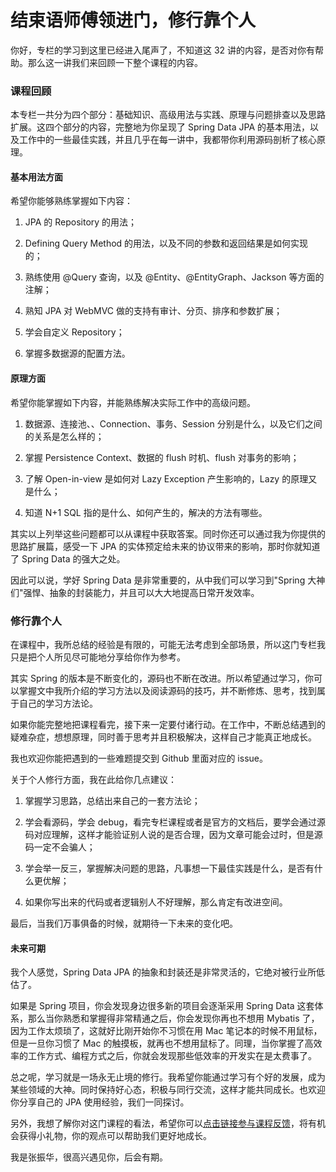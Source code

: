 # 结束语师傅领进门，修行靠个人

你好，专栏的学习到这里已经进入尾声了，不知道这 32 讲的内容，是否对你有帮助。那么这一讲我们来回顾一下整个课程的内容。

### 课程回顾

本专栏一共分为四个部分：基础知识、高级用法与实践、原理与问题排查以及思路扩展。这四个部分的内容，完整地为你呈现了 Spring Data JPA 的基本用法，以及工作中的一些最佳实践，并且几乎在每一讲中，我都带你利用源码剖析了核心原理。

#### 基本用法方面

希望你能够熟练掌握如下内容：

1. JPA 的 Repository 的用法；

2. Defining Query Method 的用法，以及不同的参数和返回结果是如何实现的；

3. 熟练使用 @Query 查询，以及 @Entity、@EntityGraph、Jackson 等方面的注解；

4. 熟知 JPA 对 WebMVC 做的支持有审计、分页、排序和参数扩展；

5. 学会自定义 Repository；

6. 掌握多数据源的配置方法。

#### 原理方面

希望你能掌握如下内容，并能熟练解决实际工作中的高级问题。

1. 数据源、连接池、、Connection、事务、Session 分别是什么，以及它们之间的关系是怎么样的；

2. 掌握 Persistence Context、数据的 flush 时机、flush 对事务的影响；

3. 了解 Open-in-view 是如何对 Lazy Exception 产生影响的，Lazy 的原理又是什么；

4. 知道 N+1 SQL 指的是什么、如何产生的，解决的方法有哪些。

其实以上列举这些问题都可以从课程中获取答案。同时你还可以通过我为你提供的思路扩展篇，感受一下 JPA 的实体预定给未来的协议带来的影响，那时你就知道了 Spring Data 的强大之处。

因此可以说，学好 Spring Data 是非常重要的，从中我们可以学习到"Spring 大神们"强悍、抽象的封装能力，并且可以大大地提高日常开发效率。

### 修行靠个人

在课程中，我所总结的经验是有限的，可能无法考虑到全部场景，所以这门专栏我只是把个人所见尽可能地分享给你作为参考。

其实 Spring 的版本是不断变化的，源码也不断在改进。所以希望通过学习，你可以掌握文中我所介绍的学习方法以及阅读源码的技巧，并不断修炼、思考，找到属于自己的学习方法论。

如果你能完整地把课程看完，接下来一定要付诸行动。在工作中，不断总结遇到的疑难杂症，想想原理，同时善于思考并且积极解决，这样自己才能真正地成长。

我也欢迎你能把遇到的一些难题提交到 Github 里面对应的 issue。

关于个人修行方面，我在此给你几点建议：

1. 掌握学习思路，总结出来自己的一套方法论；

2. 学会看源码，学会 debug，看完专栏课程或者是官方的文档后，要学会通过源码对应理解，这样才能验证别人说的是否合理，因为文章可能会过时，但是源码一定不会骗人；

3. 学会举一反三，掌握解决问题的思路，凡事想一下最佳实践是什么，是否有什么更优解；

4. 如果你写出来的代码或者逻辑别人不好理解，那么肯定有改进空间。

最后，当我们万事俱备的时候，就期待一下未来的变化吧。

#### 未来可期

我个人感觉，Spring Data JPA 的抽象和封装还是非常灵活的，它绝对被行业所低估了。

如果是 Spring 项目，你会发现身边很多新的项目会逐渐采用 Spring Data 这套体系，那么当你熟悉和掌握得非常精通之后，你会发现你再也不想用 Mybatis 了，因为工作太烦琐了，这就好比刚开始你不习惯在用 Mac 笔记本的时候不用鼠标，但是一旦你习惯了 Mac 的触摸板，就再也不想用鼠标了。同理，当你掌握了高效率的工作方式、编程方式之后，你就会发现那些低效率的开发实在是太费事了。

总之呢，学习就是一场永无止境的修行。我希望你能通过学习有个好的发展，成为某些领域的大神。同时保持好心态，积极与同行交流，这样才能共同成长。也欢迎你分享自己的 JPA 使用经验，我们一同探讨。

另外，我想了解你对这门课程的看法，希望你可以[点击链接参与课程反馈](https://wj.qq.com/s2/7804005/80e7/)，将有机会获得小礼物，你的观点可以帮助我们更好地成长。

我是张振华，很高兴遇见你，后会有期。

